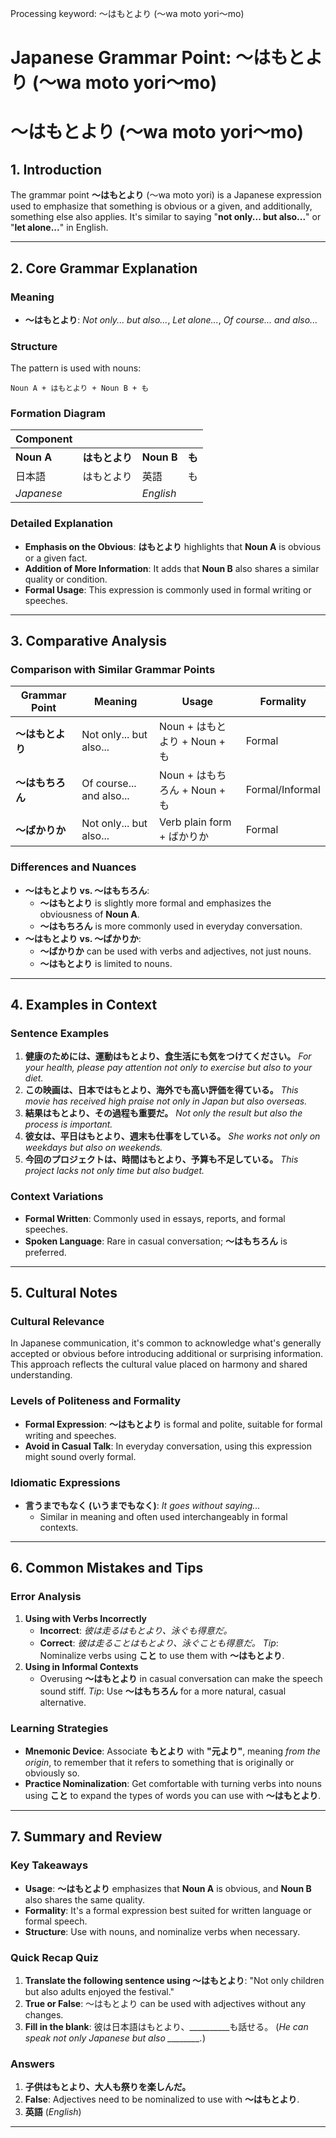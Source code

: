 Processing keyword: ～はもとより (〜wa moto yori〜mo)
# Japanese Grammar Point: ～はもとより (〜wa moto yori〜mo)
# ～はもとより (〜wa moto yori〜mo)
## 1. Introduction
The grammar point **～はもとより** (〜wa moto yori) is a Japanese expression used to emphasize that something is obvious or a given, and additionally, something else also applies. It's similar to saying "**not only... but also...**" or "**let alone...**" in English.

---
## 2. Core Grammar Explanation
### Meaning
- **～はもとより**: *Not only... but also...*, *Let alone...*, *Of course... and also...*
### Structure
The pattern is used with nouns:
```
Noun A + はもとより + Noun B + も
```
### Formation Diagram
| **Component** |            |             |         |
|---------------|------------|-------------|---------|
| **Noun A**    | **はもとより** | **Noun B**   | **も**  |
| 日本語         | はもとより     | 英語         | も      |
| *Japanese*    |            | *English*    |        |
### Detailed Explanation
- **Emphasis on the Obvious**: **はもとより** highlights that **Noun A** is obvious or a given fact.
- **Addition of More Information**: It adds that **Noun B** also shares a similar quality or condition.
- **Formal Usage**: This expression is commonly used in formal writing or speeches.
---
## 3. Comparative Analysis
### Comparison with Similar Grammar Points
| Grammar Point   | Meaning                 | Usage              | Formality         |
|-----------------|-------------------------|--------------------|-------------------|
| **～はもとより**   | Not only... but also... | Noun + はもとより + Noun + も | Formal            |
| **～はもちろん**   | Of course... and also... | Noun + はもちろん + Noun + も  | Formal/Informal   |
| **～ばかりか**     | Not only... but also... | Verb plain form + ばかりか | Formal            |
### Differences and Nuances
- **～はもとより vs. ～はもちろん**:
  - **～はもとより** is slightly more formal and emphasizes the obviousness of **Noun A**.
  - **～はもちろん** is more commonly used in everyday conversation.
- **～はもとより vs. ～ばかりか**:
  - **～ばかりか** can be used with verbs and adjectives, not just nouns.
  - **～はもとより** is limited to nouns.
---
## 4. Examples in Context
### Sentence Examples
1. **健康のためには、運動はもとより、食生活にも気をつけてください。**
   *For your health, please pay attention not only to exercise but also to your diet.*
2. **この映画は、日本ではもとより、海外でも高い評価を得ている。**
   *This movie has received high praise not only in Japan but also overseas.*
3. **結果はもとより、その過程も重要だ。**
   *Not only the result but also the process is important.*
4. **彼女は、平日はもとより、週末も仕事をしている。**
   *She works not only on weekdays but also on weekends.*
5. **今回のプロジェクトは、時間はもとより、予算も不足している。**
   *This project lacks not only time but also budget.*
### Context Variations
- **Formal Written**: Commonly used in essays, reports, and formal speeches.
- **Spoken Language**: Rare in casual conversation; **～はもちろん** is preferred.
---
## 5. Cultural Notes
### Cultural Relevance
In Japanese communication, it's common to acknowledge what's generally accepted or obvious before introducing additional or surprising information. This approach reflects the cultural value placed on harmony and shared understanding.
### Levels of Politeness and Formality
- **Formal Expression**: **～はもとより** is formal and polite, suitable for formal writing and speeches.
- **Avoid in Casual Talk**: In everyday conversation, using this expression might sound overly formal.
### Idiomatic Expressions
- **言うまでもなく (いうまでもなく)**: *It goes without saying...*
  - Similar in meaning and often used interchangeably in formal contexts.
---
## 6. Common Mistakes and Tips
### Error Analysis
1. **Using with Verbs Incorrectly**
   - **Incorrect**: *彼は走るはもとより、泳ぐも得意だ。*
   - **Correct**: *彼は走ることはもとより、泳ぐことも得意だ。*
   *Tip*: Nominalize verbs using **こと** to use them with **～はもとより**.
2. **Using in Informal Contexts**
   - Overusing **～はもとより** in casual conversation can make the speech sound stiff.
   *Tip*: Use **～はもちろん** for a more natural, casual alternative.
### Learning Strategies
- **Mnemonic Device**: Associate **もとより** with **"元より"**, meaning *from the origin*, to remember that it refers to something that is originally or obviously so.
- **Practice Nominalization**: Get comfortable with turning verbs into nouns using **こと** to expand the types of words you can use with **～はもとより**.
---
## 7. Summary and Review
### Key Takeaways
- **Usage**: **～はもとより** emphasizes that **Noun A** is obvious, and **Noun B** also shares the same quality.
- **Formality**: It's a formal expression best suited for written language or formal speech.
- **Structure**: Use with nouns, and nominalize verbs when necessary.
### Quick Recap Quiz
1. **Translate the following sentence using ～はもとより**:
   "Not only children but also adults enjoyed the festival."
2. **True or False**: ～はもとより can be used with adjectives without any changes.
3. **Fill in the blank**:
   彼は日本語はもとより、__________も話せる。
   (*He can speak not only Japanese but also ________.*)
### Answers
1. **子供はもとより、大人も祭りを楽しんだ。**
2. **False**: Adjectives need to be nominalized to use with **～はもとより**.
3. **英語** (*English*)
---
